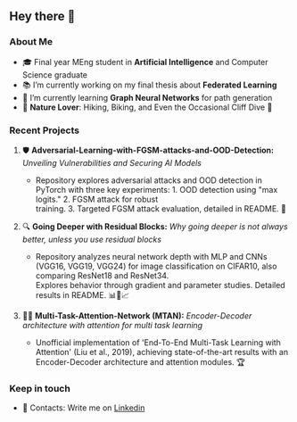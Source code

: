 ## Hey there 👋

### About Me
- 🎓 Final year MEng student in **Artificial Intelligence** and Computer Science graduate
- 📚 I’m currently working on my final thesis about **Federated Learning**
- 🧬 I’m currently learning **Graph Neural Networks** for path generation
- 🌄 **Nature Lover**: Hiking, Biking, and Even the Occasional Cliff Dive 🌊

### Recent Projects

1. 🛡️ **Adversarial-Learning-with-FGSM-attacks-and-OOD-Detection:** *Unveiling Vulnerabilities and Securing AI Models* 
   - Repository explores adversarial attacks and OOD detection in PyTorch with three key experiments: 1. OOD detection using "max logits." 2. FGSM attack for robust   
     training. 3. Targeted FGSM attack evaluation, detailed in README. 🎯

2. 🔍 **Going Deeper with Residual Blocks:** *Why going deeper is not always better, unless you use residual blocks*
   - Repository analyzes neural network depth with MLP and CNNs (VGG16, VGG19, VGG24) for image classification on CIFAR10, also comparing ResNet18 and ResNet34.   
     Explores behavior through gradient and parameter studies. Detailed results in README. 📊🧠📈

3. 🤹‍♂️ **Multi-Task-Attention-Network (MTAN):** *Encoder-Decoder architecture with attention for multi task learning* 
   - Unofficial implementation of 'End-To-End Multi-Task Learning with Attention' (Liu et al., 2019), achieving state-of-the-art 
     results with an Encoder-Decoder architecture and attention modules. 🏆

### Keep in touch
- 📧 Contacts: Write me on [Linkedin](https://www.linkedin.com/in/salah-jebali-dev)
